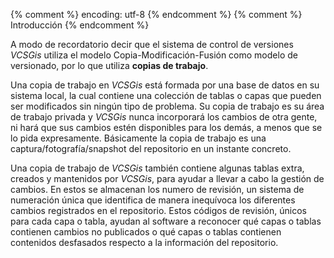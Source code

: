 {% comment %} encoding: utf-8 {% endcomment %}
{% comment %} Introducción {% endcomment %} 


A modo de recordatorio decir que el sistema de control de versiones *VCSGis* utiliza el modelo  Copia-Modificación-Fusión como modelo de versionado, por lo que utiliza **copias de trabajo**.

Una copia de trabajo en *VCSGis* está formada por una base de datos en su sistema local, la cual contiene una colección de tablas o capas que pueden ser modificados sin ningún tipo de problema. Su copia de trabajo es su área de trabajo privada y *VCSGis* nunca incorporará los cambios de otra gente, ni hará que sus cambios estén disponibles para los demás, a menos que se lo pida expresamente. Básicamente la copia de trabajo es una captura/fotografía/snapshot del repositorio en un instante concreto.

Una copia de trabajo de *VCSGis* también contiene algunas tablas extra, creados y mantenidos por *VCSGis*, para ayudar a llevar a cabo la gestión de cambios. En estos se almacenan los numero de revisión, un sistema de numeración única que identifica de manera inequívoca los diferentes cambios registrados en el repositorio. Estos códigos de revisión, únicos para cada capa o tabla, ayudan al software a reconocer qué capas o tablas contienen cambios no publicados o qué capas o tablas contienen contenidos desfasados respecto a la información del repositorio. 

